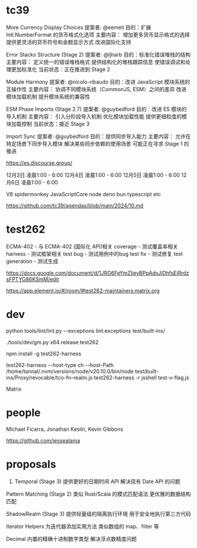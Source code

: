
# tc39

More Currency Display Choices
提案者: @eemeli
目的：扩展 Intl.NumberFormat 的货币格式化选项
主要内容：
增加更多货币显示格式的选择
提供更灵活的货币符号和金额显示方式
改进国际化支持

Error Stacks Structure (Stage 2)
提案者: @ljharb
目的：标准化错误堆栈的结构
主要内容：
定义统一的错误堆栈格式
提供结构化的堆栈跟踪信息
使错误调试和处理更加标准化
当前状态：正在推进到 Stage 2

Module Harmony
提案者: @nicolo-ribaudo
目的：改进 JavaScript 模块系统的互操作性
主要内容：
协调不同模块系统（CommonJS, ESM）之间的差异
改进模块加载机制
提升模块系统的兼容性

ESM Phase Imports (Stage 2.7)
提案者: @guybedford
目的：改进 ES 模块的导入机制
主要内容：
引入分阶段导入机制
优化模块加载性能
提供更细粒度的模块加载控制
当前状态：接近 Stage 3

Import Sync
提案者: @guybedford
目的：提供同步导入能力
主要内容：
允许在特定场景下同步导入模块
解决某些同步依赖的使用场景
可能正在寻求 Stage 1 的推进

https://es.discourse.group/

12月3日 凌晨1:00 - 6:00
12月4日 凌晨1:00 - 6:00
12月5日 凌晨1:00 - 6:00
12月6日 凌晨1:00 - 6:00

V8 spidermonkey JavaScriptCore
node deno bun
typescript etc

https://github.com/tc39/agendas/blob/main/2024/10.md

# test262

ECMA-402 - 与 ECMA-402 (国际化 API)相关
coverage - 测试覆盖率相关
harness - 测试框架相关
test bug - 测试用例中的bug
test fix - 测试修复
test generation - 测试生成

https://docs.google.com/document/d/1JRG6FeYmZIievBPpAdvJjDhfsEjRrdzsFPTYG86KSmM/edit

https://app.element.io/#/room/#test262-maintainers:matrix.org

# dev

python tools/lint/lint.py --exceptions lint.exceptions test/built-ins/

./tools/dev/gm.py x64.release test262

npm install -g test262-harness

test262-harness --host-type ch --host-Path /home/tannal/.nvm/versions/node/v20.10.0/bin/node test/built-ins/Proxy/revocable/tco-fn-realm.js
test262-harness -r jsshell test-v-flag.js

Matrix

# people

Michael Ficarra, Jonathan Keslin, Kevin Gibbons

https://github.com/jessealama

# proposals

1. Temporal (Stage 3)
提供更好的日期时间 API
解决现有 Date API 的问题

Pattern Matching (Stage 2)
类似 Rust/Scala 的模式匹配语法
更优雅的数据结构匹配

ShadowRealm (Stage 3)
提供轻量级的隔离执行环境
用于安全地执行第三方代码

Iterator Helpers
为迭代器添加实用方法
类似数组的 map、filter 等

Decimal
内置的精确十进制数字类型
解决浮点数精度问题
